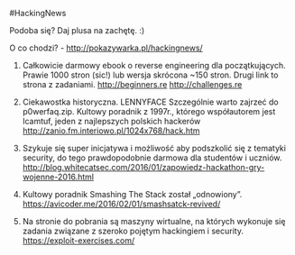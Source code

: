 #HackingNews

Podoba się? Daj plusa na zachętę. :)

O co chodzi? - http://pokazywarka.pl/hackingnews/

1. Całkowicie darmowy ebook o reverse engineering dla początkujących. Prawie 1000 stron (sic!) lub wersja skrócona ~150 stron. Drugi link to strona z zadaniami.
http://beginners.re
http://challenges.re

2. Ciekawostka historyczna. LENNYFACE Szczególnie warto zajrzeć do p0werfaq.zip. Kultowy poradnik z 1997r., którego współautorem jest lcamtuf, jeden z najlepszych polskich hackerów
http://zanio.fm.interiowo.pl/1024x768/hack.htm

3. Szykuje się super inicjatywa i możliwość aby podszkolić się z tematyki security, do tego prawdopodobnie darmowa dla studentów i uczniów.
http://blog.whitecatsec.com/2016/01/zapowiedz-hackathon-gry-wojenne-2016.html

4. Kultowy poradnik Smashing The Stack został „odnowiony”.
https://avicoder.me/2016/02/01/smashsatck-revived/

5. Na stronie do pobrania są maszyny wirtualne, na których wykonuje się zadania związane z szeroko pojętym hackingiem i security. 
https://exploit-exercises.com/










